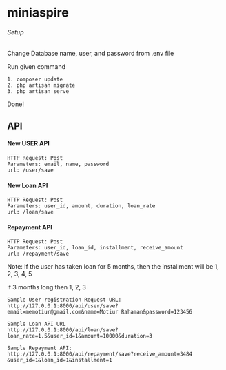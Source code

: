 # miniaspire
###### Setup
Change Database name, user, and password from .env file

Run given command 
```
1. composer update
2. php artisan migrate
3. php artisan serve
```

Done!

## API
#### New USER API
```
HTTP Request: Post
Parameters: email, name, password
url: /user/save
```

#### New Loan API
```
HTTP Request: Post
Parameters: user_id, amount, duration, loan_rate
url: /loan/save
```

#### Repayment API
```
HTTP Request: Post
Parameters: user_id, loan_id, installment, receive_amount
url: /repayment/save
```

Note: If the user has taken loan for 5 months, then the installment will be 1, 2, 3, 4, 5

if 3 months long then  1, 2, 3

```
Sample User registration Request URL: http://127.0.0.1:8000/api/user/save?email=memotiur@gmail.com&name=Motiur Rahaman&password=123456

Sample Loan API URL
http://127.0.0.1:8000/api/loan/save?loan_rate=1.5&user_id=1&amount=10000&duration=3

Sample Repayment API:
http://127.0.0.1:8000/api/repayment/save?receive_amount=3484 &user_id=1&loan_id=1&installment=1

```




